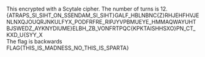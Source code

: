 This encrypted with a Scytale cipher. The number of turns is 12.\
{ATRAPS_SI_SIHT_ON_SSENDAM_SI_SIHT}GALF_HBLNBNC{Z}RHJEHFHVJENLNXQJOUQRJNKULFYX_PODFRFRE_RIPJYVPBMUEYE_HMMAQWAYUHTBJSWEDZ_AYKNYDIUME}ELBH_ZB_VONFRTPQC{KPKTAISHHSXO}PN_CT_KXD_U{SYY_X\
The flag is backwards\
FLAG{THIS_IS_MADNESS_NO_THIS_IS_SPARTA}